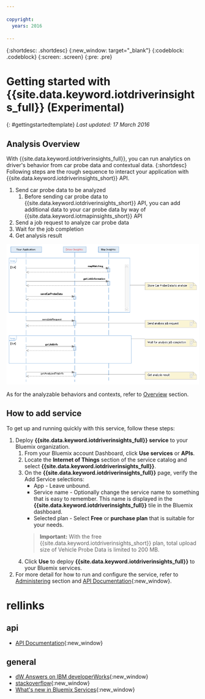 ```yaml
---

copyright:
  years: 2016

---
```


{:shortdesc: .shortdesc}
{:new_window: target="_blank"}
{:codeblock: .codeblock}
{:screen: .screen}
{:pre: .pre}

# Getting started with {{site.data.keyword.iotdriverinsights_full}} (Experimental)
{: #gettingstartedtemplate}
*Last updated: 17 March 2016*

## Analysis Overview
With {{site.data.keyword.iotdriverinsights_full}}, you can run analytics on driver's behavior from car probe data and contextual data.
{:shortdesc}
Following steps are the rough sequence to interact your application with {{site.data.keyword.iotdriverinsights_short}} API.

1. Send car probe data to be analyzed
	1. Before sending car probe data to {{site.data.keyword.iotdriverinsights_short}} API, you can add additional data to your car probe data by way of {{site.data.keyword.iotmapinsights_short}} API
2. Send a job request to analyze car probe data
3. Wait for the job completion
4. Get analysis result

![Typical analysis sequence](images/sequencediagram.png "Typical analysis sequence")

As for the analyzable behaviors and contexts, refer to [Overview](iotdriverinsights_overview.html) section. 
<!--
And refer to [{{site.data.keyword.iotmapinsights_short}} / {{site.data.keyword.iotdriverinsights_short}} Tutorial](https://github.com/IBM-Bluemix/iot-for-automotive-tutorials){:new_window} how to try sample application that implements above analysis sequence with sample car probe data.
-->

## How to add service
To get up and running quickly with this service, follow these steps:

1. Deploy **{{site.data.keyword.iotdriverinsights_full}} service** to your Bluemix organization.
	1. From your Bluemix account Dashboard, click **Use services** or **APIs**.
	2. Locate the **Internet of Things** section of the service catalog and select **{{site.data.keyword.iotdriverinsights_full}}**.
	3. On the **{{site.data.keyword.iotdriverinsights_full}}** page, verify the Add Service selections:
		- App - Leave unbound.
		- Service name - Optionally change the service name to something that is easy to remember. This name is displayed in the **{{site.data.keyword.iotdriverinsights_full}}** tile in the Bluemix dashboard.
		- Selected plan - Select **Free** or **purchase plan** that is suitable for your needs.  
		> **Important:** With the free {{site.data.keyword.iotdriverinsights_short}} plan, total upload size of Vehicle Probe Data is limited to 200 MB.
	4. Click **Use** to deploy **{{site.data.keyword.iotdriverinsights_full}}** to your Bluemix services.
2. For more detail for how to run and configure the service, refer to [Administering](iotdriverinsights_admin.html) section and [API Documentation](https://new-console.ng.bluemix.net/apidocs/121){:new_window}.

<!--
## Tutorial
Refer to [{{site.data.keyword.iotmapinsights_short}} / {{site.data.keyword.iotdriverinsights_short}} Tutorial Part1](https://github.com/IBM-Bluemix/car-data-management){:new_window} and [{{site.data.keyword.iotmapinsights_short}} / {{site.data.keyword.iotdriverinsights_short}} Tutorial Part2](https://github.com/IBM-Bluemix/map-driver-insights){:new_window}. You can download step-by-step tutorial by PDF format and sample source codes. 

![Tutorial overview](images/tutorial.png "Tutorial overview")
-->

# rellinks

## api 
* [API Documentation](https://new-console.ng.bluemix.net/apidocs/121){:new_window}


## general 
* [dW Answers on IBM developerWorks](https://developer.ibm.com/answers/topics/iot-driver-insights/){:new_window}
* [stackoverflow](http://stackoverflow.com/questions/tagged/iot-driver-insights){:new_window}
* [What's new in Bluemix Services](http://www.ng.bluemix.net/docs/whatsnew/index.html#services_category){:new_window}

<!--
## samples
* [{{site.data.keyword.iotmapinsights_short}} / {{site.data.keyword.iotdriverinsights_short}} Tutorial Part1](https://github.com/IBM-Bluemix/car-data-management){:new_window}
* [{{site.data.keyword.iotmapinsights_short}} / {{site.data.keyword.iotdriverinsights_short}} Tutorial Part2](https://github.com/IBM-Bluemix/map-driver-insights){:new_window}
-->
